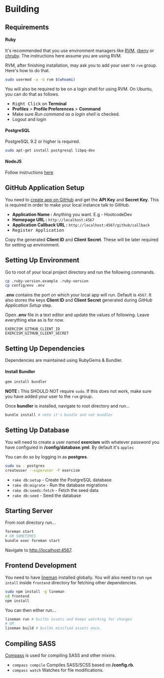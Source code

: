 # Building

## Requirements 
#### Ruby
It's recommended that you use environment managers like [RVM](https://rvm.io), [rbenv](https://github.com/sstephenson/rbenv) or [chruby](https://github.com/postmodern/chruby). The instructions here assume you are using RVM.

RVM, after finishing installation, may ask you to add your user to `rvm` group. Here's how to do that.

```zsh
sudo usermod -a -G rvm $(whoami)
```
You will also be required to be on a login shell for using RVM. On Ubuntu, you can do that as follows.
- <kbd>Right Click</kbd> on **Terminal**        
- **Profiles** > **Profile Preferences** > **Command** 
- Make sure *Run command as a login shell* is checked. 
- Logout and login

#### PostgreSQL
PostgreSQL 9.2 or higher is required.

```zsh
sudo apt-get install postgresql libpq-dev
```

#### NodeJS
Follow instructions [here](https://github.com/joyent/node/wiki/Installing-Node.js-via-package-manager) 

## GitHub Application Setup
You need to [create app on GitHub](https://github.com/settings/applications/new)  and get the **API Key**  and **Secret Key**. This is required in order to make your local instance talk to GitHub.

- **Application Name :** Anything you want. E.g - HootcodeDev  
- **Homepage URL :** `http://localhost:4567`  
- **Application Callback URL :** `http://localhost:4567/github/callback`  
- <kbd>Register Application</kbd>

Copy the generated **Client ID** and **Client Secret**. These will be later required for setting up environment.

## Setting Up Environment
Go to root of your local project directory and run the following commands.
```zsh
cp .ruby-version.example .ruby-version
cp config/env .env
```
**.env** contains the port on which your local app will run. Default is `4567`. It also stores the keys  **Client ID** and **Client Secret** generated during *GitHub Application Setup* step.

Open **.env** file in a text editor and update the values of following. Leave everything else as is for now.
```
EXERCISM_GITHUB_CLIENT_ID
EXERCISM_GITHUB_CLIENT_SECRET
```
## Setting Up Dependencies
Dependencies are maintained using RubyGems & Bundler.

#### Install Bundler
```zsh
gem install bundler
```
**NOTE :** This SHOULD NOT require `sudo`. If this does not work, make sure you have added your user to the `rvm` group. 

Once **bundler** is installed, navigate to root directory and run...
```zsh
bundle install # note it's bundle and not bundler
```
## Setting Up Database
You will need to create a user named **exercism** with whatever password you have configured in **/config/database.yml**. By default it's `apples`

You can do so by logging in as **postgres**.
```zsh
sudo su - postgres
createuser --superuser -P exercism
```

- `rake db:setup` - Create the PostgreSQL database
- `rake db:migrate` - Run the database migrations
- `rake db:seeds:fetch` - Fetch the seed data
- `rake db:seed` - Seed the database

## Starting Server
From root directory run...
```zsh
foreman start 
# OR SOMETIMES
bundle exec foreman start
```
Navigate to [http://localhost:4567](http://localhost:4567).

## Frontend Development
You need to have [lineman](https://github.com/linemanjs/lineman)  installed  globally. You will also need to run `npm intall` inside `frontend` directory for fetching other dependencies.
```zsh
sudo npm install -g lineman
cd frontend
npm install
```
You can then either run...
```zsh
lineman run # builds assets and keeps watching for changes
# OR
lineman build # builds minified assets once.
```
## Compiling SASS
[Compass](http://compass-style.org/) is used for compiling SASS and other mixins. 
- `compass compile` Compiles SASS/SCSS based on **/config.rb**. 
- `compass watch` Watches for file modifications.







 





